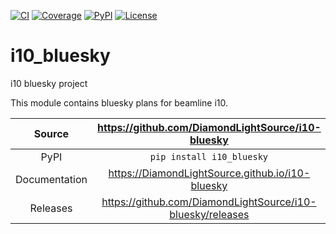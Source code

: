 [![CI](https://github.com/DiamondLightSource/i10-bluesky/actions/workflows/ci.yml/badge.svg)](https://github.com/DiamondLightSource/i10-bluesky/actions/workflows/ci.yml)
[![Coverage](https://codecov.io/gh/DiamondLightSource/i10-bluesky/branch/main/graph/badge.svg)](https://codecov.io/gh/DiamondLightSource/i10-bluesky)
[![PyPI](https://img.shields.io/pypi/v/i10_bluesky.svg)](https://pypi.org/project/i10_bluesky)
[![License](https://img.shields.io/badge/License-Apache%202.0-blue.svg)](https://opensource.org/licenses/Apache-2.0)

# i10_bluesky

i10 bluesky project

This module contains bluesky plans for beamline i10. 

Source          | <https://github.com/DiamondLightSource/i10-bluesky>
:---:           | :---:
PyPI            | `pip install i10_bluesky`
Documentation   | <https://DiamondLightSource.github.io/i10-bluesky>
Releases        | <https://github.com/DiamondLightSource/i10-bluesky/releases>
